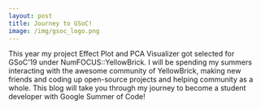 ```yaml
---
layout: post
title: Journey to GSoC!
image: /img/gsoc_logo.png
---
```


This year my project Effect Plot and PCA Visualizer got selected for GSoC’19 under NumFOCUS::YellowBrick. I will be spending my summers interacting with the awesome community of YellowBrick, making new friends and coding up open-source projects and helping community as a whole. This blog will take you through my journey to become a student developer with Google Summer of Code!
